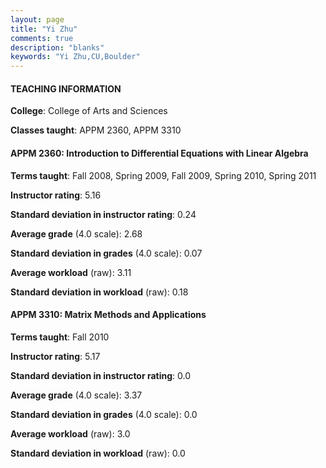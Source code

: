 ```yaml
---
layout: page
title: "Yi Zhu" 
comments: true
description: "blanks"
keywords: "Yi Zhu,CU,Boulder"
---
```

<head>
<script src="https://ajax.googleapis.com/ajax/libs/jquery/2.1.3/jquery.min.js"></script>
<script src="https://dl.dropboxusercontent.com/s/pc42nxpaw1ea4o9/highcharts.js?dl=0"></script>
<!-- <script src="../assets/js/highcharts.js"></script> -->
<style type="text/css">@font-face {
	font-family: "Bebas Neue";
	src: url(https://www.filehosting.org/file/details/544349/BebasNeue Regular.otf) format("opentype");
	}
	h1.Bebas { 
		font-family: "Bebas Neue", Verdana, Tahoma;
	}
</style>
</head>
	   
#### TEACHING INFORMATION

**College**: College of Arts and Sciences

**Classes taught**: APPM 2360, APPM 3310

#### APPM 2360: Introduction to Differential Equations with Linear Algebra

**Terms taught**: Fall 2008, Spring 2009, Fall 2009, Spring 2010, Spring 2011

**Instructor rating**: 5.16

**Standard deviation in instructor rating**: 0.24

**Average grade** (4.0 scale): 2.68

**Standard deviation in grades** (4.0 scale): 0.07

**Average workload** (raw): 3.11

**Standard deviation in workload** (raw): 0.18

#### APPM 3310: Matrix Methods and Applications

**Terms taught**: Fall 2010

**Instructor rating**: 5.17

**Standard deviation in instructor rating**: 0.0

**Average grade** (4.0 scale): 3.37

**Standard deviation in grades** (4.0 scale): 0.0

**Average workload** (raw): 3.0

**Standard deviation in workload** (raw): 0.0


